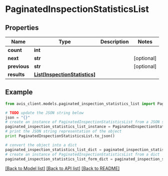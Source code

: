 # PaginatedInspectionStatisticsList


## Properties

Name | Type | Description | Notes
------------ | ------------- | ------------- | -------------
**count** | **int** |  |
**next** | **str** |  | [optional]
**previous** | **str** |  | [optional]
**results** | [**List[InspectionStatistics]**](InspectionStatistics.md) |  |

## Example

```python
from avis_client.models.paginated_inspection_statistics_list import PaginatedInspectionStatisticsList

# TODO update the JSON string below
json = "{}"
# create an instance of PaginatedInspectionStatisticsList from a JSON string
paginated_inspection_statistics_list_instance = PaginatedInspectionStatisticsList.from_json(json)
# print the JSON string representation of the object
print PaginatedInspectionStatisticsList.to_json()

# convert the object into a dict
paginated_inspection_statistics_list_dict = paginated_inspection_statistics_list_instance.to_dict()
# create an instance of PaginatedInspectionStatisticsList from a dict
paginated_inspection_statistics_list_form_dict = paginated_inspection_statistics_list.from_dict(paginated_inspection_statistics_list_dict)
```
[[Back to Model list]](../README.md#documentation-for-models) [[Back to API list]](../README.md#documentation-for-api-endpoints) [[Back to README]](../README.md)
